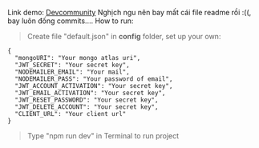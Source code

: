 Link demo: [Devcommunity](https://mydevcomm.herokuapp.com/)
Nghịch ngu nên bay mất cái file readme rồi :((, bay luôn đống commits....
How to run:

> Create file "default.json" in **config** folder, set up your own:

```
{
  "mongoURI": "Your mongo atlas uri",
  "JWT_SECRET": "Your secret key",
  "NODEMAILER_EMAIL": "Your mail",
  "NODEMAILER_PASS": "Your password of email",
  "JWT_ACCOUNT_ACTIVATION": "Your secret key",
  "JWT_EMAIL_ACTIVATION": "Your secret key",
  "JWT_RESET_PASSWORD": "Your secret key",
  "JWT_DELETE_ACCOUNT": "Your secret key",
  "CLIENT_URL": "Your client url"
}
```

> Type "npm run dev" in Terminal to run project
